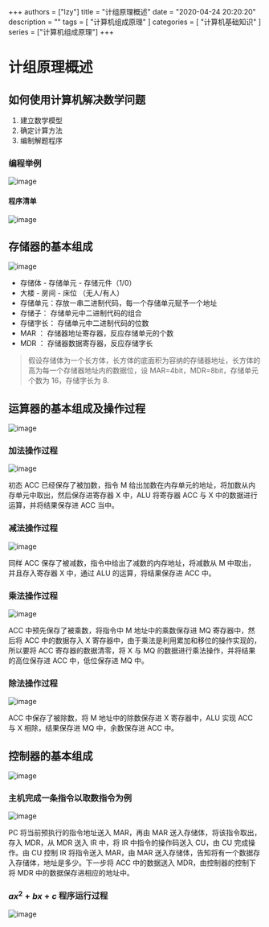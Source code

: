 
+++
authors = ["lzy"]
title = "计组原理概述"
date = "2020-04-24 20:20:20"
description = ""
tags = [
"计算机组成原理"
]
categories = [
"计算机基础知识"
]
series = ["计算机组成原理"]
+++

# 计组原理概述

## 如何使用计算机解决数学问题

1. 建立数学模型
2. 确定计算方法
3. 编制解题程序

### 编程举例

![image](assets/image-20251013135956-efezk8n.webp)

#### 程序清单

![image](assets/image-20251013140003-pl6pung.webp)

## 存储器的基本组成

![image](assets/image-20251013140010-cb3wkge.webp)

- 存储体 - 存储单元 - 存储元件（1/0）
- 大楼 - 房间 - 床位 （无人/有人）
- 存储单元：存放一串二进制代码，每一个存储单元赋予一个地址
- 存储子： 存储单元中二进制代码的组合
- 存储字长： 存储单元中二进制代码的位数
- MAR ： 存储器地址寄存器，反应存储单元的个数
- MDR ： 存储器数据寄存器，反应存储字长

> 假设存储体为一个长方体，长方体的底面积为容纳的存储器地址，长方体的高为每一个存储器地址内的数据位，设 MAR=4bit，MDR=8bit，存储单元个数为 16，存储字长为 8.

## 运算器的基本组成及操作过程

![image](assets/image-20251013140017-fxa4gxl.webp)

### 加法操作过程

![image](assets/image-20251013140024-zimsvby.webp)

初态 ACC 已经保存了被加数，指令 M 给出加数在内存单元的地址，将加数从内存单元中取出，然后保存进寄存器 X 中，ALU 将寄存器 ACC 与 X 中的数据进行运算，并将结果保存进 ACC 当中。

### 减法操作过程

![image](assets/image-20251013140030-8nvhqsf.webp)

同样 ACC 保存了被减数，指令中给出了减数的内存地址，将减数从 M 中取出，并且存入寄存器 X 中，通过 ALU 的运算，将结果保存进 ACC 中。

### 乘法操作过程

![image](assets/image-20251013140037-4wle2xa.webp)

ACC 中预先保存了被乘数，将指令中 M 地址中的乘数保存进 MQ 寄存器中，然后将 ACC 中的数据存入 X 寄存器中，由于乘法是利用累加和移位的操作实现的，所以要将 ACC 寄存器的数据清零，将 X 与 MQ 的数据进行乘法操作，并将结果的高位保存进 ACC 中，低位保存进 MQ 中。

### 除法操作过程

![image](assets/image-20251013140044-pdid05s.webp)

ACC 中保存了被除数，将 M 地址中的除数保存进 X 寄存器中，ALU 实现 ACC 与 X 相除，结果保存进 MQ 中，余数保存进 ACC 中。

## 控制器的基本组成

![image](assets/image-20251013140050-doe8c89.webp)

### 主机完成一条指令以取数指令为例

![image](assets/image-20251013140057-8tdnhg2.webp)

PC 将当前预执行的指令地址送入 MAR，再由 MAR 送入存储体，将该指令取出，存入 MDR，从 MDR 送入 IR 中，将 IR 中指令的操作码送入 CU，由 CU 完成操作。由 CU 控制 IR 将指令送入 MAR，由 MAR 送入存储体，告知将有一个数据存入存储体，地址是多少。下一步将 ACC 中的数据送入 MDR，由控制器的控制下将 MDR 中的数据保存进相应的地址中。

### $ax^2+bx+c$ 程序运行过程

![image](assets/image-20251013140104-zq0c9f9.webp)
